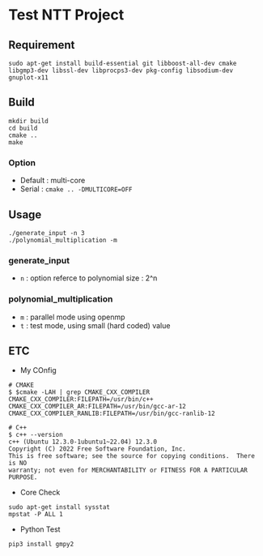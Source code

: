 # Test NTT Project

## Requirement
```
sudo apt-get install build-essential git libboost-all-dev cmake libgmp3-dev libssl-dev libprocps3-dev pkg-config libsodium-dev
gnuplot-x11
```
## Build
```
mkdir build
cd build
cmake ..
make
```
### Option
- Default : multi-core
- Serial : `cmake .. -DMULTICORE=OFF`

## Usage
```
./generate_input -n 3
./polynomial_multiplication -m
```
### generate_input
- `n` : option referce to polynomial size : 2^n

### polynomial_multiplication
- `m` : parallel mode using openmp
- `t` : test mode, using small (hard coded) value 

## ETC
- My COnfig
```
# CMAKE
$ $cmake -LAH | grep CMAKE_CXX_COMPILER
CMAKE_CXX_COMPILER:FILEPATH=/usr/bin/c++
CMAKE_CXX_COMPILER_AR:FILEPATH=/usr/bin/gcc-ar-12
CMAKE_CXX_COMPILER_RANLIB:FILEPATH=/usr/bin/gcc-ranlib-12

# C++
$ c++ --version
c++ (Ubuntu 12.3.0-1ubuntu1~22.04) 12.3.0
Copyright (C) 2022 Free Software Foundation, Inc.
This is free software; see the source for copying conditions.  There is NO
warranty; not even for MERCHANTABILITY or FITNESS FOR A PARTICULAR PURPOSE.
```

- Core Check
```
sudo apt-get install sysstat
mpstat -P ALL 1
```

- Python Test
```
pip3 install gmpy2
```

